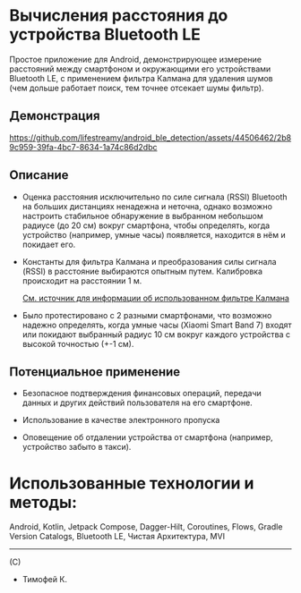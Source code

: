 # Вычисления расстояния до устройства Bluetooth LE

Простое приложение для Android, демонстрирующее измерение расстояний между смартфоном и окружающими его устройствами Bluetooth LE, 
с применением фильтра Калмана для удаления шумов (чем дольше работает поиск, тем точнее отсекает шумы фильтр).

## Демонстрация
https://github.com/lifestreamy/android_ble_detection/assets/44506462/2b89c959-39fa-4bc7-8634-1a74c86d2dbc


## Описание

* Оценка расстояния исключительно по силе сигнала (RSSI) Bluetooth на больших дистанциях ненадежна и неточна, однако
возможно настроить стабильное обнаружение в выбранном небольшом радиусе (до 20 см) вокруг смартфона, чтобы определять,
когда устройство (например, умные часы) появляется, находится в нём и покидает его.

* Константы для фильтра Калмана и преобразования силы сигнала (RSSI) в расстояние выбираются опытным путем.
Калибровка происходит на расстоянии 1 м.

  [См. источник для информации об использованном фильтре Калмана](https://www.wouterbulten.nl/posts/lightweight-javascript-library-for-noise-filtering/)

* Было протестировано с 2 разными смартфонами, что возможно надежно определять, когда умные часы (Xiaomi Smart Band 7) входят или покидают выбранный радиус
10 см вокруг каждого устройства с высокой точностью (+-1 см).


## Потенциальное применение  

* Безопасное подтверждения финансовых операций, передачи данных и 
других действий пользователя на его смартфоне.

* Использование в качестве электронного пропуска

* Оповещение об отдалении устройства от смартфона (например, устройство забыто в такси).

# Использованные технологии и методы:
Android, Kotlin, Jetpack Compose, Dagger-Hilt, Coroutines, Flows, Gradle Version Catalogs, Bluetooth LE, Чистая Архитектура, MVI

---
(C)
- Тимофей К.
